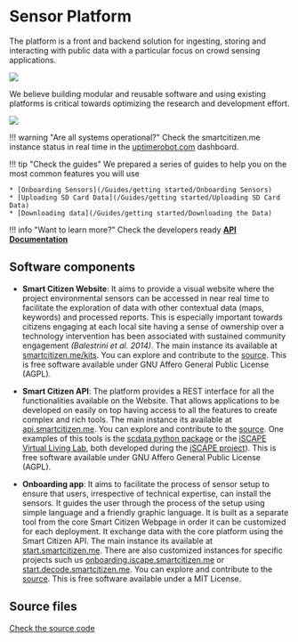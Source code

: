 Sensor Platform
===============

The platform is a front and backend solution for ingesting, storing and interacting with public data with a particular focus on crowd sensing applications.

![](https://i.imgur.com/qiDKL0r.jpg)

We believe building modular and reusable software and using existing platforms is critical towards optimizing the research and development effort.

![](https://i.imgur.com/loUgFJv.png)

!!! warning "Are all systems operational?"
	Check the smartcitizen.me instance status in real time in the [uptimerobot.com](https://stats.uptimerobot.com/9Mr4TLWo) dashboard.

!!! tip "Check the guides"
	We prepared a series of guides to help you on the most common features you will use

	* [Onboarding Sensors](/Guides/getting started/Onboarding Sensors)
	* [Uploading SD Card Data](/Guides/getting started/Uploading SD Card Data)
	* [Downloading data](/Guides/getting started/Downloading the Data)

!!! info "Want to learn more?"
	Check the developers ready [**API Documentation**](https://developer.smartcitizen.me/)

## Software components

* **Smart Citizen Website**: It aims to provide a visual website where the project environmental sensors can be accessed in near real time to facilitate the exploration of data with other contextual data (maps, keywords) and processed reports. This is especially important towards citizens engaging at each local site having a sense of ownership over a technology intervention has been associated with sustained community engagement _(Balestrini et al. 2014)_. The main instance its available at [smartcitizen.me/kits](https://smartcitizen.me/kits). You can explore and contribute to the [source](https://github.com/fablabbcn/smartcitizen-web). This is free software available under GNU Affero General Public License (AGPL).

* **Smart Citizen API**: The platform provides a REST interface for all the functionalities available on the Website. That allows applications to be developed on easily on top having access to all the features to create complex and rich tools. The main instance its available at [api.smartcitizen.me](https://api.smartcitizen.me/). You can explore and contribute to the [source](https://github.com/fablabbcn/smartcitizen-api). One examples of this tools is the [scdata python package](https://github.com/fablabbcn/smartcitizen-data) or the [iSCAPE Virtual Living Lab](https://livinglabs.iscapeproject.eu), both developed during the [iSCAPE project](https://www.iscapeproject.eu/)). This is free software available under GNU Affero General Public License (AGPL).

* **Onboarding app**: It aims to facilitate the process of sensor setup to ensure that users, irrespective of technical expertise, can install the sensors. It guides the user through the process of the setup using simple language and a friendly graphic language. It is built as a separate tool from the core Smart Citizen Webpage in order it can be customized for each deployment. It exchange data with the core platform using the Smart Citizen API. The main instance its available at [start.smartcitizen.me](https://start.smartcitizen.me). There are also customized instances for specific projects such us [onboarding.iscape.smartcitizen.me](https://onboarding.iscape.smartcitizen.me) or [start.decode.smartcitizen.me](https://start.decode.smartcitizen.me). You can explore and contribute to the [source](https://github.com/fablabbcn/smartcitizen-onboarding-app-start). This is free software available under a MIT License.


## Source files

<a class="github-button" data-size="large" href="https://github.com/fablabbcn/smartcitizen-kit-21" aria-label="Check the source code">Check the source code</a>
